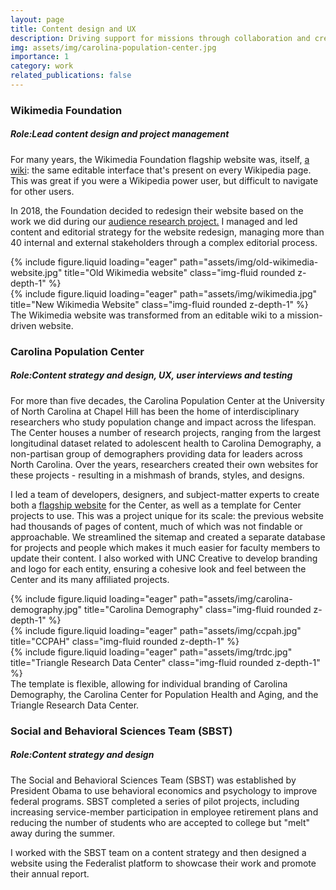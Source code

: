 ```yaml
---
layout: page
title: Content design and UX
description: Driving support for missions through collaboration and creativity 
img: assets/img/carolina-population-center.jpg
importance: 1
category: work
related_publications: false
---
```


<p><h3>Wikimedia Foundation</h3><p>
    <p><h5><b>Role:</b>Lead content design and project management</h5><p>

For many years, the Wikimedia Foundation flagship website was, itself, <a href="https://web.archive.org/web/20170202082715/https://wikimediafoundation.org/wiki/Home">a wiki</a>: the same editable interface that's present on every Wikipedia page. This was great if you were a Wikipedia power user, but difficult to navigate for other users.

In 2018, the Foundation decided to redesign their website based on the work we did during our <a href="https://meta.wikimedia.org/wiki/Wikimedia_Foundation/Communications/Audience_research">audience research project.</a> I managed and led content and editorial strategy for the website redesign, managing more than 40 internal and external stakeholders through a complex editorial process.

<div class="row">
    <div class="col-sm mt-2 mt-md-0">
        {% include figure.liquid loading="eager" path="assets/img/old-wikimedia-website.jpg" title="Old Wikimedia website" class="img-fluid rounded z-depth-1" %}
    </div>
    <div class="col-sm mt-2 mt-md-0">
        {% include figure.liquid loading="eager" path="assets/img/wikimedia.jpg" title="New Wikimedia Website" class="img-fluid rounded z-depth-1" %}
    </div>
</div>
<div class="caption">
    The Wikimedia website was transformed from an editable wiki to a mission-driven website.
</div>


<p><h3>Carolina Population Center</h3><p>
    <p><h5><b>Role:</b>Content strategy and design, UX, user interviews and testing</h5><p>


For more than five decades, the Carolina Population Center at the University of North Carolina at Chapel Hill has been the home of interdisciplinary researchers who study population change and impact across the lifespan. The Center houses a number of research projects, ranging from the largest longitudinal dataset related to adolescent health to Carolina Demography, a non-partisan group of demographers providing data for leaders across North Carolina. Over the years, researchers created their own websites for these projects - resulting in a mishmash of brands, styles, and designs.

I led a team of developers, designers, and subject-matter experts to create both a <a href="https://www.cpc.unc.edu/">flagship website</a> for the Center, as well as a template for Center projects to use. This was a project unique for its scale: the previous website had thousands of pages of content, much of which was not findable or approachable. We streamlined the sitemap and created a separate database for projects and people which makes it much easier for faculty members to update their content. I also worked with UNC Creative to develop branding and logo for each entity, ensuring a cohesive look and feel between the Center and its many affiliated projects. 

<div class="row">
    <div class="col-sm mt-3 mt-md-0">
        {% include figure.liquid loading="eager" path="assets/img/carolina-demography.jpg" title="Carolina Demography" class="img-fluid rounded z-depth-1" %}
    </div>
    <div class="col-sm mt-3 mt-md-0">
        {% include figure.liquid loading="eager" path="assets/img/ccpah.jpg" title="CCPAH" class="img-fluid rounded z-depth-1" %}
    </div>
    <div class="col-sm mt-3 mt-md-0">
        {% include figure.liquid loading="eager" path="assets/img/trdc.jpg" title="Triangle Research Data Center" class="img-fluid rounded z-depth-1" %}
    </div>
</div>
<div class="caption">
    The template is flexible, allowing for individual branding of Carolina Demography, the Carolina Center for Population Health and Aging, and the Triangle Research Data Center.
</div>

<p><h3>Social and Behavioral Sciences Team (SBST)</h3><p>
    <p><h5><b>Role:</b>Content strategy and design</h5><p>

The Social and Behavioral Sciences Team (SBST) was established by President Obama to use behavioral economics and psychology to improve federal programs. SBST completed a series of pilot projects, including increasing service-member participation in employee retirement plans and reducing the number of students who are accepted to college but "melt" away during the summer.

I worked with the SBST team on a content strategy and then designed a website using the Federalist platform to showcase their work and promote their annual report.
